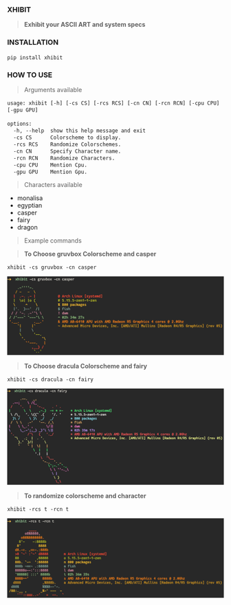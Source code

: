 ### XHIBIT

> **Exhibit your ASCII ART and system specs**

### INSTALLATION

```
pip install xhibit
```

### HOW TO USE

> Arguments available

```
usage: xhibit [-h] [-cs CS] [-rcs RCS] [-cn CN] [-rcn RCN] [-cpu CPU] [-gpu GPU]

options:
  -h, --help  show this help message and exit
  -cs CS      Colorscheme to display.
  -rcs RCS    Randomize Colorschemes.
  -cn CN      Specify Character name.
  -rcn RCN    Randomize Characters.
  -cpu CPU    Mention Cpu.
  -gpu GPU    Mention Gpu.
```

> Characters available

-   monalisa
-   egyptian
-   casper
-   fairy
-   dragon

> Example commands

> **To Choose gruvbox Colorscheme and casper**

```
xhibit -cs gruvbox -cn casper
```

![example1](casper.png)

> **To Choose dracula Colorscheme and fairy**

```
xhibit -cs dracula -cn fairy
```

![example1](fairy.png)

> **To randomize colorscheme and character**

```
xhibit -rcs t -rcn t
```

![example2](monalisa.png)

